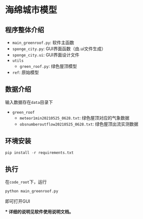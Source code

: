 # 海绵城市模型
## 程序整体介绍
- `main_greenroof.py`: 软件主函数
- `sponge_city.py`: GUI界面函数（由.ui文件生成）
- `sponge_city.ui`: GUI界面设计文件
- `utils`
    + `green_roof.py`: 绿色屋顶模型
- `ref`: 原始模型

## 数据介绍
输入数据存在`data`目录下
- `green_roof`
    + `meteor1min20210525_0628.txt`: 绿色屋顶对应的气象数据
    + `obsnumberoutflow20210525_0628.txt`: 绿色屋顶出流实测数据

## 环境安装
```python
pip install -r requirements.txt
```
## 执行
在`code_root`下，运行
```python
python main_greenroof.py
```
即可打开GUI

**\* 详细的说明见软件使用说明文档。**